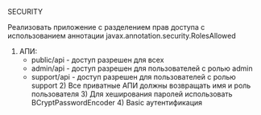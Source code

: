 SECURITY

Реализовать приложение с разделением прав доступа с использованием аннотации javax.annotation.security.RolesAllowed
   1) АПИ:
       - public/api - доступ разрешен для всех
       - admin/api - доступ разрешен для пользователей с ролью admin
       - support/api - доступ разрешен для пользователей  с ролью support
    2) Все приватные АПИ должны возвращать имя и роль пользователя
    3) Для хеширования паролей использовать BCryptPasswordEncoder
    4) Basic аутентификация
